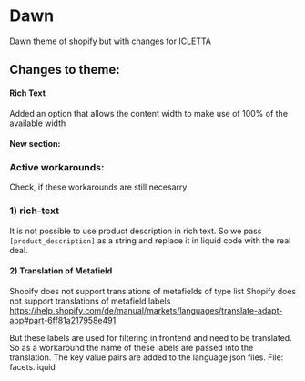 # Dawn
Dawn theme of shopify but with changes for ICLETTA

## Changes to theme: 

#### Rich Text
Added an option that allows the content width to make use of 100% of the available width

#### New section: 

### Active workarounds:
Check, if these workarounds are still necesarry

### 1) rich-text
It is not possible to use product description in rich text. So we pass `[product_description]` as a string and replace it in liquid code with the real deal.


#### 2) Translation of Metafield
Shopify does not support translations of metafields of type list
Shopify does not support translations of metafield labels
https://help.shopify.com/de/manual/markets/languages/translate-adapt-app#part-6ff81a217958e491

But these labels are used for filtering in frontend and need to be translated.
So as a workaround the name of these labels are passed into the translation. The key value pairs are added to the language json files.
File: facets.liquid